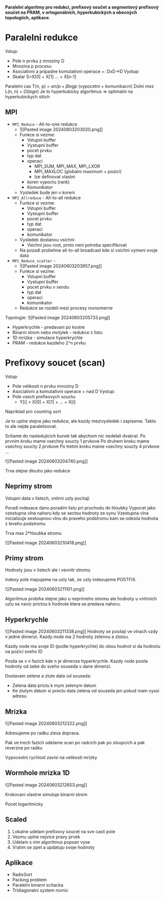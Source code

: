 **Paralelní algoritmy pro redukci, prefixový součet a segmentový prefixový součet na PRAM, v ortogonálních, hyperkubických a obecných topologiích, aplikace.**

# Paralelni redukce
Vstup:
- Pole n prvku z mnoziny D 
- Mnozina p procesu
- Asociativni a pripadne komutativni operace +: DxD->D
Vystup:
- Skalar S=X\[0\] + X\[1\] ... + X\[n-1\]

Paralelni cas T(n, p) = $\alpha n/p + \beta log p$ (vypocetni + komunikacni)
Dolni mez L(n, n) = $\Omega(log n)$
Je to hyperkubicky algoritmus => optimalni na hyperkubickych sitich

## MPI
- `MPI_Reduce` - All-to-one redukce
	- ![[Pasted image 20240603203020.png]]
	- Funkce si vezme:
		- Vstupni buffer
		- Vystupni buffer
		- pocet prvku
		- typ dat
		- operaci
			- MPI_SUM, MPI_MAX, MPI_LXOR
			- MPI_MAXLOC (globalni maximum + pozici)
			- lze definovat vlastni
		- koren vypoctu (rank)
		- Komunikator
	- Vysledek bude jen v koreni
- `MPI_Allreduce` - All-to-all redukce
	- Funkce si vezme:
		- Vstupni buffer
		- Vystupni buffer
		- pocet prvku
		- typ dat
		- operaci
		- komunikator
	- Vysledek dostanou vsichni
		- Vsichni jsou root, proto neni potreba specifikovat
	- Na pozadi probehne all-to-all broadcast kde si vsichni vymeni svoje data
- `MPI_Reduce_scatter` - 
	- ![[Pasted image 20240603203957.png]]
	- Funkce si vezme:
		- Vstupni buffer
		- Vystupni buffer
		- pocet prvku v sendu
		- typ dat
		- operaci
		- komunikator
	- Redukce se rozdeli mezi procesy rovnomerne

Topologie:
![[Pasted image 20240603205733.png]]
- Hyperkrychle - predavani po kostre
- Binarni strom nebo motylek - redukce z listu
- 1D mrizka - simulace hyperkrychle
- PRAM - redukce kazdeho 2^n prvku
# Prefixovy soucet (scan)
Vstup:
- Pole velikosti n prvku mnoziny D
- Asociativni a komutativni operace + nad D
Vystup:
- Pole vsech prefixovych souctu:
	- Y\[i\] = X\[0\] + X\[1\] + ... + X\[i\]

Napriklad pro counting sort

Je to uplne stejne jako redukce, ale kazdy mezivysledek i zapiseme.
Takto to ale nejde paralelizovat.

Scitame do nasledujicich bunek tak abychom nic nedelali dvakrat.
Po prvnim kroku mame vsechny soucty 1 prvkove
Po druhem kroku mame vsechny soucty 2 prvkove
Po tretim kroku mame vsechny soucty 4 prvkove
...

![[Pasted image 20240603204740.png]]

Trva stejne dlouho jako redukce


## Neprimy strom
Vstupni data v listech, vnitrni uzly pocitaji

Poradi indexace dano poradim listu pri pruchodu do hloubky
Vypocet jako vzestupna vlna nahoru kdy se sectou hodnoty ze synu
Vzestupna vlna inicializuje sestoupnou vlnu do praveho podstromu kam se odesila hodnota z leveho podstromu

Trva max 2\*hloubka stromu

![[Pasted image 20240603210418.png]]

## Primy strom
Hodnoty jsou v listech ale i vevnitr stromu

Indexy pole mapujeme na uzly tak, ze uzly indexujeme POSTFIX.

![[Pasted image 20240603211101.png]]

Algoritmus probiha stejne jako u neprimeho stromu ale hodnoty u vnitrnich uzlu se navic prictou k hodnote ktera se predava nahoru.
## Hyperkrychle
![[Pasted image 20240603211338.png]]
Hodnoty se posilaji ve vlnach vzdy v jedne dimenzi. Kazdy node ma 2 hodnoty zelenou a zlutou.

Kazdy node ma svoje ID (podle hyperkrychle) do obou hodnot si da hodnotu na pozici sveho ID

Posila se v n fazich kde n je dimenze hyperkrychle. Kazdy node posila hodnoty od sebe do sveho souseda v dane dimenzi.

Dostavam zelene a zlute data od souseda:
- Zelena data prictu k mym zelenym datum
- Ke zlutym datum si prectu data zelena od souseda jen pokud mam vyssi adresu
## Mrizka
![[Pasted image 20240603212322.png]]

Adresujeme po radku zleva doprava.

Pak ve trech fazich udelame scan po radcich pak po sloupcich a pak reverzne po radku

Vypocestni rychlost zavisi na velikosti mrizky

## Wormhole mrizka 1D

![[Pasted image 20240603212603.png]]

Krokovani vlastne simuluje binarni strom

Pocet logaritmicky

## Scaled
1. Lokalne udelam prefixovy soucet na sve casti pole
2. Vezmu uplne nejvice pravy prvek
3. Udelam s nim algoritmus popsan vyse
4. Vratim se zpet a updatuju svoje hodnoty

## Aplikace
- RadixSort
- Packing problem
- Paralelni binarni scitacka
- Tridiagonalni system rovnic